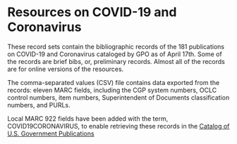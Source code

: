 # Resources on COVID-19 and Coronavirus

These record sets contain the bibliographic records of the 181 publications on COVID-19 and Coronavirus cataloged by GPO as of April 17th. Some of the records are brief bibs, or, preliminary records. Almost all of the records are for online versions of the resources.

The comma-separated values (CSV) file contains data exported from the records: eleven MARC fields, including the CGP system numbers, OCLC control numbers, item numbers, Superintendent of Documents classification numbers, and PURLs.

Local MARC 922 fields have been added with the term, COVID19CORONAVIRUS, to enable retrieving these records in the [Catalog of U.S. Government Publications](https://catalog.gpo.gov/F/?func=find-c&ccl_term=wlts%3Dcovid19coronavirus&x=51&y=11)
